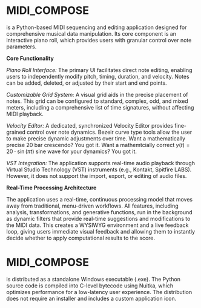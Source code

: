# MIDI_COMPOSE

is a Python-based MIDI sequencing and editing application designed for comprehensive musical data manipulation. Its core component is an interactive piano roll, which provides users with granular control over note parameters.

**Core Functionality**

_Piano Roll Interface:_ The primary UI facilitates direct note editing, enabling users to independently modify pitch, timing, duration, and velocity. Notes can be added, deleted, or adjusted by their start and end points.

_Customizable Grid System:_ A visual grid aids in the precise placement of notes. This grid can be configured to standard, complex, odd, and mixed meters, including a comprehensive list of time signatures, without affecting MIDI playback.

_Velocity Editor:_ A dedicated, synchronized Velocity Editor provides fine-grained control over note dynamics. Bezeir curve type tools allow the user to make precise dynamic adjustments over time.  Want a mathematically precise 20 bar crescendo? You got it. Want a mathemtcially correct 
$y(t) = 20 \cdot \sin(\pi t)$ 
sine wave for your dynamics? You got it.

_VST Integration:_ The application supports real-time audio playback through Virtual Studio Technology (VST) instruments (e.g., Kontakt, Spitfire LABS). However, it does not support the import, export, or editing of audio files.

**Real-Time Processing Architecture**

The application uses a real-time, continuous processing model that moves away from traditional, menu-driven workflows. All features, including analysis, transformations, and generative functions, run in the background as dynamic filters that provide real-time suggestions and modifications to the MIDI data. This creates a WYSIWYG environment and a live feedback loop, giving users immediate visual feedback and allowing them to instantly decide whether to apply computational results to the score.

# MIDI_COMPOSE

 is distributed as a standalone Windows executable (.exe). The Python source code is compiled into C-level bytecode using Nuitka, which optimizes performance for a low-latency user experience. The distribution does not require an installer and includes a custom application icon.